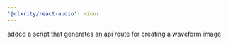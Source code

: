 ```yaml
---
'@clxrity/react-audio': minor
---
```


added a script that generates an api route for creating a waveform image

